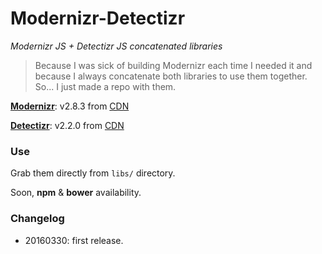 # Modernizr-Detectizr

*Modernizr JS + Detectizr JS concatenated libraries*

> Because I was sick of building Modernizr each time I needed it and because I always concatenate both libraries to use them together. So... I just made a repo with them.

**[Modernizr](https://modernizr.com/)**: v2.8.3 from [CDN](https://cdnjs.com/libraries/modernizr)

**[Detectizr](http://barisaydinoglu.github.io/Detectizr/)**: v2.2.0 from [CDN](https://cdnjs.com/libraries/detectizr)

### Use

Grab them directly from `libs/` directory. 

Soon, **npm** & **bower** availability.

### Changelog

* 20160330: first release.